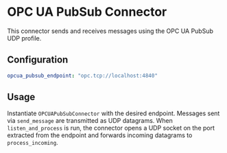 # OPC UA PubSub Connector

This connector sends and receives messages using the OPC UA PubSub UDP profile.

## Configuration

```yaml
opcua_pubsub_endpoint: "opc.tcp://localhost:4840"
```

## Usage

Instantiate ``OPCUAPubSubConnector`` with the desired endpoint. Messages sent via
``send_message`` are transmitted as UDP datagrams. When
``listen_and_process`` is run, the connector opens a UDP socket on the port
extracted from the endpoint and forwards incoming datagrams to
``process_incoming``.
